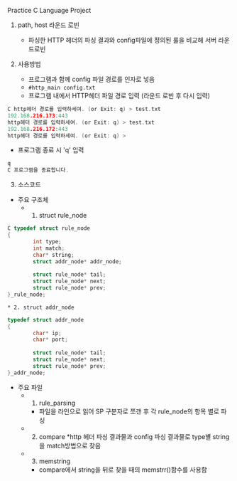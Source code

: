 Practice C Language Project

1. path, host 라운드 로빈
	* 파싱한 HTTP 헤더의 파싱 결과와 config파일에 정의된 룰을 비교해 서버 라운드로빈

2. 사용방법
	* 프로그램과 함께 config 파일 경로를 인자로 넣음
	* ``` #http_main config.txt ```
	* 프로그램 내에서 HTTP헤더 파일 경로 입력 (라운드 로빈 후 다시 입력)
~~~ C
C http헤더 경로를 입력하세여. (or Exit: q) > test.txt
192.168.216.173:443
http헤더 경로를 입력하세여. (or Exit: q) > test.txt
192.168.216.172:443
http헤더 경로를 입력하세여. (or Exit: q) > 
~~~
* 프로그램 종료 시 'q' 입력
~~~ C
q
C 프로그램을 종료합니다.
~~~

3. 소스코드
* 주요 구조체
	* 1. struct rule_node
~~~ C
C typedef struct rule_node
{
 		int type;
 		int match;
		char* string;
 		struct addr_node* addr_node;
		 
		struct rule_node* tail;
		struct rule_node* next;
		struct rule_node* prev;
}_rule_node;
~~~
	* 2. struct addr_node
~~~ C
typedef struct addr_node
{
 		char* ip;
		char* port;
		
		struct rule_node* tail;
 		struct rule_node* next;
 		struct rule_node* prev;
}_addr_node;
~~~
* 주요 파일
	* 1. rule_parsing
		* 파일을 라인으로 읽어 SP 구분자로 쪼갠 후 각 rule_node의 항목 별로 파싱
	* 2. compare
		*http 헤더 파싱 결과물과 config 파싱 결과물로 type별 string을 match방법으로 찾음
	* 3. memstring
		* compare에서 string을 뒤로 찾을 때의 memstrr()함수를 사용함
